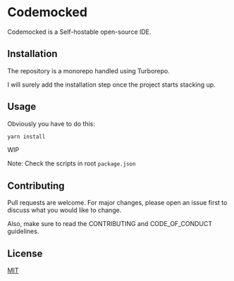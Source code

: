 # Codemocked

Codemocked is a Self-hostable open-source IDE.

## Installation

The repository is a monorepo handled using Turborepo.

I will surely add the installation step once the project starts stacking up.

## Usage

Obviously you have to do this:

```bash
yarn install
```

WIP

Note: Check the scripts in root `package.json`

## Contributing
Pull requests are welcome. For major changes, please open an issue first to discuss what you would like to change.

Also, make sure to read the CONTRIBUTING and CODE_OF_CONDUCT guidelines.

## License
[MIT](/LICENSE)
